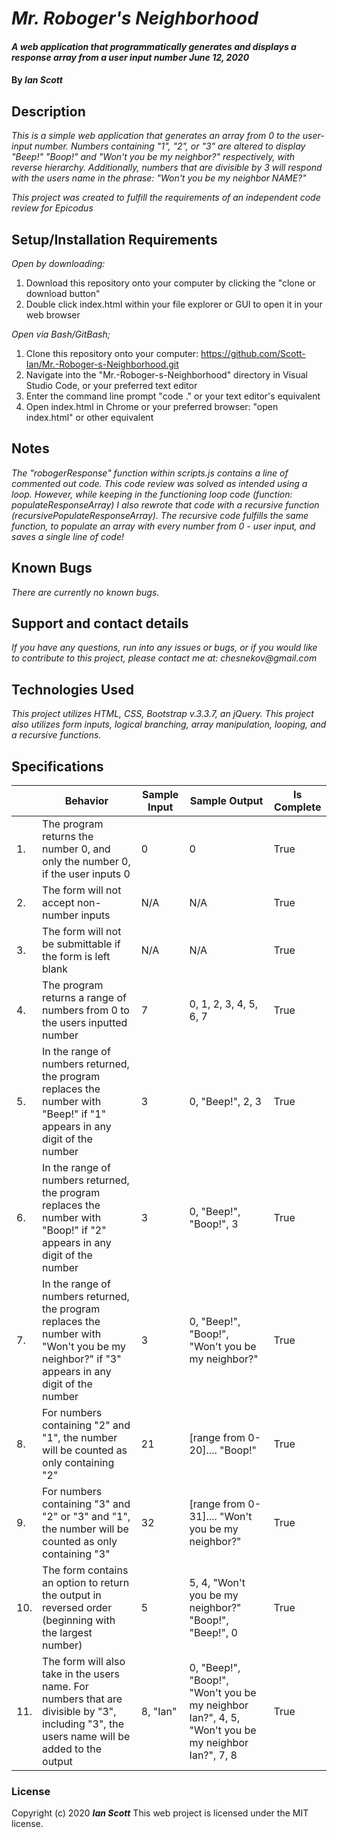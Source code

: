 # _Mr. Roboger's Neighborhood_

#### _A web application that programmatically generates and displays a response array from a user input number June 12,  2020_

#### By _**Ian Scott**_

## Description

_This is a simple web application that generates an array from 0 to the user-input number. Numbers containing "1", "2", or "3" are altered to display "Beep!" "Boop!" and "Won't you be my neighbor?" respectively, with reverse hierarchy. Additionally, numbers that are divisible by 3 will respond with the users name in the phrase: "Won't you be my neighbor NAME?"_

_This project was created to fulfill the requirements of an independent code review for Epicodus_

## Setup/Installation Requirements

_Open by downloading:_
1. Download this repository onto your computer by clicking the "clone or download button"
2. Double click index.html within your file explorer or GUI to open it in your web browser

_Open via Bash/GitBash;_
1. Clone this repository onto your computer:
https://github.com/Scott-Ian/Mr.-Roboger-s-Neighborhood.git
2. Navigate into the "Mr.-Roboger-s-Neighborhood" directory in Visual Studio Code, or your preferred text editor
3. Enter the command line prompt "code ." or your text editor's equivalent
4. Open index.html in Chrome or your preferred browser: "open index.html" or other equivalent


## Notes

_The "robogerResponse" function within scripts.js contains a line of commented out code. This code review was solved as intended using a loop. However, while keeping in the functioning loop code (function: populateResponseArray) I also rewrote that code with a recursive function (recursivePopulateResponseArray). The recursive code fulfills the same function, to populate an array with every number from 0 - user input, and saves a single line of code!_

## Known Bugs

_There are currently no known bugs._

## Support and contact details

_If you have any questions, run into any issues or bugs, or if you would like to contribute to this project, please contact me at: chesnekov@gmail.com_

## Technologies Used

_This project utilizes HTML, CSS, Bootstrap v.3.3.7, an jQuery. This project also utilizes form inputs, logical branching, array manipulation, looping, and a recursive functions._


## Specifications

| | Behavior  |  Sample Input | Sample Output   | Is Complete  |   
|---|---|---|---|---|
|1.|The program returns the number 0, and only the number 0, if the user inputs 0| 0  |  0 |True|   
|2.|The form will not accept non-number inputs| N/A  | N/A  |True|   
|3.|The form will not be submittable if the form is left blank| N/A  | N/A  |True| 
|4.|The program returns a range of numbers from 0 to the users inputted number| 7 | 0, 1, 2, 3, 4, 5, 6, 7  | True  |
|5.|In the range of numbers returned, the program replaces the number with "Beep!" if "1" appears in any digit of the number | 3 | 0, "Beep!", 2, 3  |  True |
|6.| In the range of numbers returned, the program replaces the number with "Boop!" if "2" appears in any digit of the number  | 3  | 0, "Beep!", "Boop!", 3  | True  |
|7.| In the range of numbers returned, the program replaces the number with "Won't you be my neighbor?" if "3" appears in any digit of the number  | 3  | 0, "Beep!", "Boop!", "Won't you be my neighbor?"  | True  |
|8.| For numbers containing "2" and "1", the number will be counted as only containing "2"  | 21  | [range from 0-20].... "Boop!"  | True  |
|9.| For numbers containing "3" and "2" or "3" and "1", the number will be counted as only containing "3"  | 32  | [range from 0-31].... "Won't you be my neighbor?"  | True  |
|10.| The form contains an option to return the output in reversed order (beginning with the largest number)  | 5  | 5, 4, "Won't you be my neighbor?" "Boop!", "Beep!", 0  | True  |
|11.| The form will also take in the users name. For numbers that are divisible by "3", including "3",  the users name will be added to the output  | 8, "Ian"  | 0, "Beep!", "Boop!", "Won't you be my neighbor Ian?", 4, 5, "Won't you be my neighbor Ian?", 7, 8  | True  |



### License

Copyright (c) 2020 **_Ian Scott_** This web project is licensed under the MIT license.